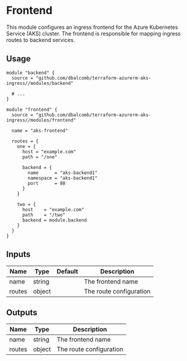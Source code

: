 # Frontend

This module configures an ingress frontend for the Azure Kubernetes Service
(AKS) cluster. The frontend is responsible for mapping ingress routes to backend
services.

## Usage

```hcl
module "backend" {
  source = "github.com/dbalcomb/terraform-azurerm-aks-ingress//modules/backend"

  # ...
}

module "frontend" {
  source = "github.com/dbalcomb/terraform-azurerm-aks-ingress//modules/frontend"

  name = "aks-frontend"

  routes = {
    one = {
      host = "example.com"
      path = "/one"

      backend = {
        name      = "aks-backend1"
        namespace = "aks-backend1"
        port      = 80
      }
    }

    two = {
      host    = "example.com"
      path    = "/two"
      backend = module.backend
    }
  }
}
```

## Inputs

| Name   | Type   | Default | Description             |
| ------ | ------ | ------- | ----------------------- |
| name   | string |         | The frontend name       |
| routes | object |         | The route configuration |

## Outputs

| Name   | Type   | Description             |
| ------ | ------ | ----------------------- |
| name   | string | The frontend name       |
| routes | object | The route configuration |
